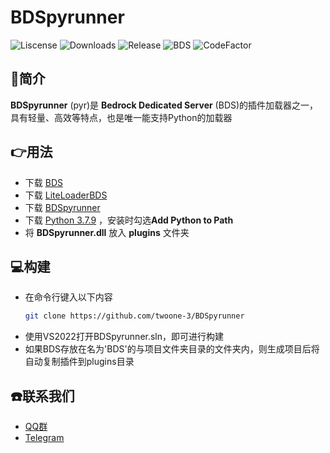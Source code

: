 # BDSpyrunner
![Liscense](https://img.shields.io/github/license/twoone-3/BDSpyrunner)
![Downloads](https://img.shields.io/github/downloads/twoone-3/BDSpyrunner/total)
![Release](https://img.shields.io/github/v/release/twoone-3/BDSpyrunner)
![BDS](https://img.shields.io/badge/support--BDS--version-1.18-blue)
![CodeFactor](https://www.codefactor.io/repository/github/twoone-3/bdspyrunner/badge)

## 🎉简介
**BDSpyrunner** (pyr)是 **Bedrock Dedicated Server** (BDS)的插件加载器之一，具有轻量、高效等特点，也是唯一能支持Python的加载器

## 👉用法
- 下载 [BDS](https://www.minecraft.net/en-us/download/server/bedrock)
- 下载 [LiteLoaderBDS](https://github.com/LiteLDev/LiteLoaderBDS/releases/latest)
- 下载 [BDSpyrunner](https://github.com/twoone-3/BDSpyrunner/releases/latest)
- 下载 [Python 3.7.9](https://www.python.org/ftp/python/3.7.9/python-3.7.9-amd64.exe) ，安装时勾选**Add Python to Path**
- 将 **BDSpyrunner.dll** 放入 **plugins** 文件夹

## 💻构建
- 在命令行键入以下内容
  ```bash
  git clone https://github.com/twoone-3/BDSpyrunner
  ```
- 使用VS2022打开BDSpyrunner.sln，即可进行构建
- 如果BDS存放在名为'BDS'的与项目文件夹目录的文件夹内，则生成项目后将自动复制插件到plugins目录

## ☎️联系我们
- [QQ群](https://jq.qq.com/?_wv=1027&k=pjvwGNly)
- [Telegram](https://t.me/bdspyrunner)